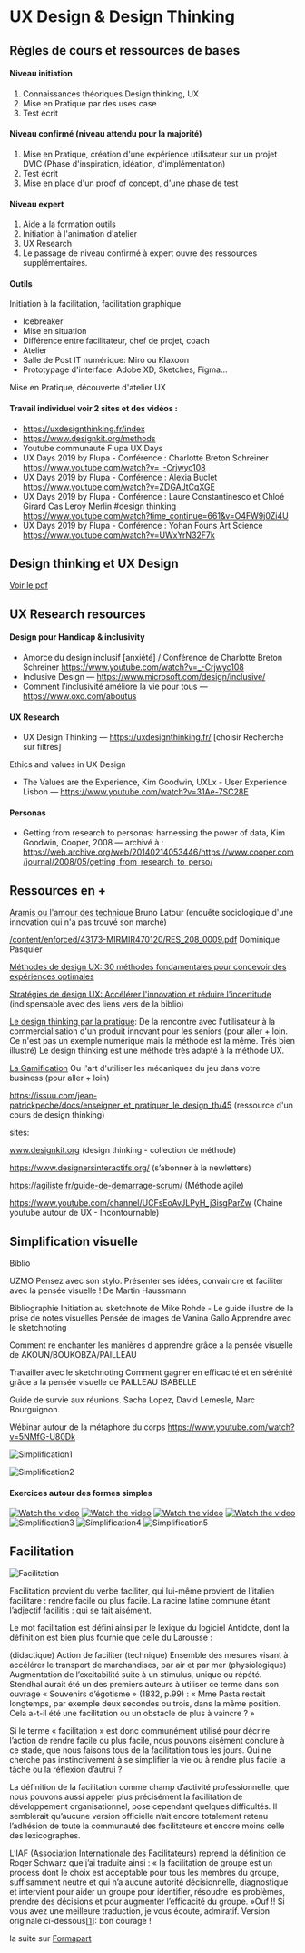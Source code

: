# UX Design & Design Thinking

## Règles de cours et ressources de bases

#### Niveau initiation
1. Connaissances théoriques Design thinking, UX
2. Mise en Pratique par des uses case
3. Test écrit

#### Niveau confirmé (niveau attendu pour la majorité)
1. Mise en Pratique, création d'une expérience utilisateur sur un projet DVIC (Phase d'inspiration, idéation, d'implémentation)
2. Test écrit
3. Mise en place d'un proof of concept, d'une phase de test

#### Niveau expert
1. Aide à la formation outils
2. Initiation à l'animation d'atelier
3. UX Research
4. Le passage de niveau confirmé à expert ouvre des ressources supplémentaires.

#### Outils
Initiation à la facilitation, facilitation graphique
- Icebreaker
- Mise en situation
- Différence entre facilitateur, chef de projet, coach
- Atelier
- Salle de Post IT numérique: Miro ou Klaxoon
- Prototypage d'interface: Adobe XD, Sketches, Figma...

Mise en Pratique, découverte d'atelier UX

#### Travail individuel voir 2 sites et des vidéos :
- https://uxdesignthinking.fr/index
- https://www.designkit.org/methods
- Youtube communauté Flupa UX Days
- UX Days 2019 by Flupa - Conférence : Charlotte Breton Schreiner https://www.youtube.com/watch?v=_-Crjwyc108
- UX Days 2019 by Flupa - Conférence : Alexia Buclet https://www.youtube.com/watch?v=ZDGAJtCqXGE
- UX Days 2019 by Flupa - Conférence : Laure Constantinesco et Chloé Girard Cas Leroy Merlin #design thinking https://www.youtube.com/watch?time_continue=661&v=O4FW9j0Zi4U
- UX Days 2019 by Flupa - Conférence : Yohan Founs Art Science https://www.youtube.com/watch?v=UWxYrN32F7k

## Design thinking et UX Design

[Voir le pdf](design_thinking_2020.pdf)

## UX Research resources

#### Design pour Handicap & inclusivity

* Amorce du design inclusif [anxiété] / Conférence de Charlotte Breton Schreiner
https://www.youtube.com/watch?v=_-Crjwyc108
* Inclusive Design
— https://www.microsoft.com/design/inclusive/
* Comment l’inclusivité améliore la vie pour tous
— https://www.oxo.com/aboutus

#### UX Research

* UX Design Thinking
— https://uxdesignthinking.fr/ [choisir Recherche sur filtres]

Ethics and values in UX Design
* The Values are the Experience, Kim Goodwin, UXLx - User Experience Lisbon
— https://www.youtube.com/watch?v=31Ae-7SC28E

#### Personas
* Getting from research to personas: harnessing the power of data, Kim Goodwin, Cooper, 2008
— archivé à : https://web.archive.org/web/20140214053446/https://www.cooper.com/journal/2008/05/getting_from_research_to_perso/

## Ressources en +
[Aramis ou l'amour des technique](https://www.amazon.fr/dp/2707121207/ref=cm_sw_r_pi_dp_x_rGj3zbBKVXQ1B) Bruno Latour (enquête sociologique d'une innovation qui n'a pas trouvé son marché)

[/content/enforced/43173-MIRMIR470120/RES_208_0009.pdf](https://devinci-online.brightspace.com/content/enforced/43173-MIRMIR470120/RES_208_0009.pdf?_&d2lSessionVal=zKSrBlQxVWnqC8WfUX8RAkIiy&_&d2lSessionVal=4lNxwNiJpAv11MF4pYVTidHZl) Dominique Pasquier

[Méthodes de design UX: 30 méthodes fondamentales pour concevoir des expériences optimales](https://www.amazon.fr/M%C3%A9thodes-design-fondamentales-concevoir-interactifs/dp/2212673981/ref=sr_1_1?__mk_fr_FR=%C3%85M%C3%85%C5%BD%C3%95%C3%91&dchild=1&keywords=methode+de+design+ux&qid=1602063906&quartzVehicle=842-1783&replacementKeywords=methode+de+design&sr=8-1)

[Stratégies de design UX: Accélérer l'innovation et réduire l'incertitude](https://www.amazon.fr/Strat%C3%A9gies-design-Acc%C3%A9l%C3%A9rer-linnovation-lincertitude-ebook/dp/B077YW2QW4/ref=sr_1_1?__mk_fr_FR=%C3%85M%C3%85%C5%BD%C3%95%C3%91&dchild=1&keywords=Strat%C3%A9gies+de+design+UX%3A+Acc%C3%A9l%C3%A9rer+l%27innovation+et+r%C3%A9duire+l%27incertitude&qid=1602064063&sr=8-1) (indispensable avec des liens vers de la biblio)

[Le design thinking par la pratique](https://www.amazon.fr/design-thinking-par-pratique-commercialisation/dp/2212143850/ref=sr_1_1?__mk_fr_FR=%C3%85M%C3%85%C5%BD%C3%95%C3%91&dchild=1&keywords=Le+design+thinking+par+la+pratique&qid=1602064028&sr=8-1): De la rencontre avec l'utilisateur à la commercialisation d'un produit innovant pour les seniors (pour aller + loin. Ce n'est pas un exemple numérique mais la méthode est la même. Très bien illustré) Le design thinking est une méthode très adapté à la méthode UX.

[La Gamification](https://livre.fnac.com/a7063093/Clement-Muletier-La-Gamification#omnsearchpos=1) Ou l'art d'utiliser les mécaniques du jeu dans votre business  (pour aller + loin)

https://issuu.com/jean-patrickpeche/docs/enseigner_et_pratiquer_le_design_th/45 (ressource d'un cours de design thinking)

sites:

www.designkit.org (design thinking - collection de méthode)

https://www.designersinteractifs.org/ (s’abonner à la newletters)

https://agiliste.fr/guide-de-demarrage-scrum/ (Méthode agile)

https://www.youtube.com/channel/UCFsEoAvJLPyH_j3isgParZw (Chaine youtube autour de UX - Incontournable)

## Simplification visuelle
Biblio

UZMO Pensez avec son stylo. Présenter ses idées, convaincre et faciliter avec la pensée visuelle ! De Martin Haussmann

Bibliographie Initiation au sketchnote de Mike Rohde - Le guide illustré de la prise de notes visuelles Pensée de images de Vanina Gallo Apprendre avec le sketchnoting

Comment re enchanter les manières d apprendre grâce a la pensée visuelle de AKOUN/BOUKOBZA/PAILLEAU

Travailler avec le sketchnoting Comment gagner en efficacité et en sérénité grâce a la pensée visuelle de PAILLEAU ISABELLE

Guide de survie aux réunions. Sacha Lopez, David Lemesle, Marc Bourguignon.

Wébinar autour de la métaphore du corps https://www.youtube.com/watch?v=5NMfG-U80Dk

![Simplification1](./images/simplification1.jpg)

![Simplification2](./images/simplification2.jpg)

#### Exercices autour des formes simples

[![Watch the video](./images/video.png)](./videos/simplification_exo_1.mp4)
[![Watch the video](./images/video.png)](./videos/simplification_exo_2.mp4)
[![Watch the video](./images/video.png)](./videos/simplification_exo_3.mp4)
[![Watch the video](./images/video.png)](./videos/simplification_exo_4.mp4)
![Simplification3](./images/simplification3.png)
![Simplification4](./images/simplification4.png)
![Simplification5](./images/simplification5.png)


## Facilitation

![Facilitation](./images/facilitation.jpg)

Facilitation provient du verbe faciliter, qui lui-même provient de l’italien facilitare : rendre facile ou plus facile. La racine latine commune étant l’adjectif facilitis : qui se fait aisément.

Le mot facilitation est défini ainsi par le lexique du logiciel Antidote, dont la définition est bien plus fournie que celle du Larousse :

(didactique) Action de faciliter
(technique) Ensemble des mesures visant à accélérer le transport de marchandises, par air et par mer
(physiologique) Augmentation de l’excitabilité suite à un stimulus, unique ou répété.
Stendhal aurait été un des premiers auteurs à utiliser ce terme dans son ouvrage « Souvenirs d’égotisme » (1832, p.99) : « Mme Pasta restait longtemps, par exemple deux secondes ou trois, dans la même position. Cela a-t-il été une facilitation ou un obstacle de plus à vaincre ? »

Si le terme « facilitation » est donc communément utilisé pour décrire l’action de rendre facile ou plus facile, nous pouvons aisément conclure à ce stade, que nous faisons tous de la facilitation tous les jours. Qui ne cherche pas instinctivement à se simplifier la vie ou à rendre plus facile la tâche ou la réflexion d’autrui ?

La définition de la facilitation comme champ d’activité professionnelle, que nous pouvons aussi appeler plus précisément la facilitation de développement organisationnel, pose cependant quelques difficultés. Il semblerait qu’aucune version officielle n’ait encore totalement retenu l’adhésion de toute la communauté des facilitateurs et encore moins celle des lexicographes.

L’IAF ([Association Internationale des Facilitateurs](http://www.formapart.fr/le-blog-de-la-facilitation/iaf-association-internationale-des-facilitateurs/)) reprend la définition de Roger Schwarz que j’ai traduite ainsi : « la facilitation de groupe est un process dont le choix est acceptable pour tous les membres du groupe, suffisamment neutre et qui n’a aucune autorité décisionnelle, diagnostique et intervient pour aider un groupe pour identifier, résoudre les problèmes, prendre des décisions et pour augmenter l’efficacité du groupe. »Ouf !! Si vous avez une meilleure traduction, je vous écoute, admiratif. Version originale ci-dessous[[1](https://formapart.fr/blog/2012/04/05/definition-de-la-facilitation/#1)]: bon courage !


la suite sur [Formapart](https://formapart.fr/blog/2012/04/05/definition-de-la-facilitation/)
